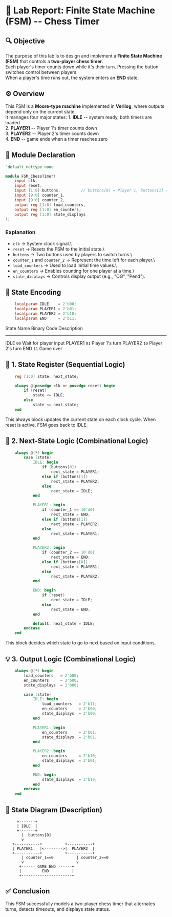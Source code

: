 # 🧠 **Lab Report: Finite State Machine (FSM) -- Chess Timer**

## 🔍 **Objective**

The purpose of this lab is to design and implement a **Finite State
Machine (FSM)** that controls a **two-player chess timer**.\
Each player's timer counts down while it's their turn. Pressing the
button switches control between players.\
When a player's time runs out, the system enters an **END** state.

## ⚙️ **Overview**

This FSM is a **Moore-type machine** implemented in **Verilog**, where
outputs depend only on the current state.\
It manages four major states: 1. **IDLE** -- system ready, both timers
are loaded\
2. **PLAYER1** -- Player 1's timer counts down\
3. **PLAYER2** -- Player 2's timer counts down\
4. **END** -- game ends when a timer reaches zero

## 🧩 **Module Declaration**

``` verilog
`default_nettype none

module FSM_ChessTimer(
    input clk,
    input reset,
    input [1:0] buttons,         // buttons[0] = Player 1, buttons[1] = Player 2
    input [9:0] counter_1,
    input [9:0] counter_2,
    output reg [1:0] load_counters,
    output reg [1:0] en_counters,
    output reg [1:0] state_displays
);
```

### Explanation

-   `clk` → System clock signal.\
-   `reset` → Resets the FSM to the initial state.\
-   `buttons` → Two buttons used by players to switch turns.\
-   `counter_1` and `counter_2` → Represent the time left for each
    player.\
-   `load_counters` → Used to load initial time values.\
-   `en_counters` → Enables counting for one player at a time.\
-   `state_displays` → Controls display output (e.g., "OG", "Pend").

## 🔢 **State Encoding**

``` verilog
    localparam IDLE    = 2'b00;
    localparam PLAYER1 = 2'b01;
    localparam PLAYER2 = 2'b10;
    localparam END     = 2'b11;
```

  State Name   Binary Code   Description
  ------------ ------------- -----------------------
  IDLE         `00`          Wait for player input
  PLAYER1      `01`          Player 1's turn
  PLAYER2      `10`          Player 2's turn
  END          `11`          Game over

## 🔄 **1. State Register (Sequential Logic)**

``` verilog
    reg [1:0] state, next_state;

    always @(posedge clk or posedge reset) begin
        if (reset)
            state <= IDLE;
        else
            state <= next_state;
    end
```

This always block updates the current state on each clock cycle. When
reset is active, FSM goes back to IDLE.

## 🧠 **2. Next-State Logic (Combinational Logic)**

``` verilog
    always @(*) begin
        case (state)
            IDLE: begin
                if (buttons[0])
                    next_state = PLAYER1;
                else if (buttons[1])
                    next_state = PLAYER2;
                else
                    next_state = IDLE;
            end

            PLAYER1: begin
                if (counter_1 == 10'd0)
                    next_state = END;
                else if (buttons[1])
                    next_state = PLAYER2;
                else
                    next_state = PLAYER1;
            end

            PLAYER2: begin
                if (counter_2 == 10'd0)
                    next_state = END;
                else if (buttons[0])
                    next_state = PLAYER1;
                else
                    next_state = PLAYER2;
            end

            END: begin
                if (reset)
                    next_state = IDLE;
                else
                    next_state = END;
            end

            default: next_state = IDLE;
        endcase
    end
```

This block decides which state to go to next based on input conditions.

## 💡 **3. Output Logic (Combinational Logic)**

``` verilog
    always @(*) begin
        load_counters   = 2'b00;
        en_counters     = 2'b00;
        state_displays  = 2'b00;

        case (state)
            IDLE: begin
                load_counters   = 2'b11;
                en_counters     = 2'b00;
                state_displays  = 2'b00;
            end

            PLAYER1: begin
                en_counters     = 2'b01;
                state_displays  = 2'b01;
            end

            PLAYER2: begin
                en_counters     = 2'b10;
                state_displays  = 2'b01;
            end

            END: begin
                state_displays  = 2'b10;
            end
        endcase
    end
```

## 🧾 **State Diagram (Description)**

         +-------+
         | IDLE  |
         +-------+
           |  buttons[0]
           v
       +-----------+          +-----------+
       | PLAYER1   |<-------->|  PLAYER2  |
       +-----------+          +-----------+
           | counter_1==0          | counter_2==0
           v                       v
          +------ GAME END ------+
          |         END          |
          +----------------------+

## ✅ **Conclusion**

This FSM successfully models a two-player chess timer that alternates
turns, detects timeouts, and displays state status.
